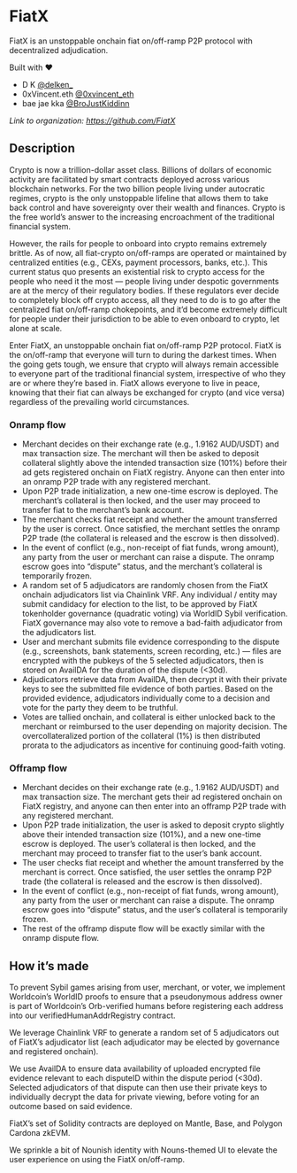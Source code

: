 # FiatX
FiatX is an unstoppable onchain fiat on/off-ramp P2P protocol with decentralized adjudication.

Built with ❤️
- D K [@delken_](https://twitter.com/delken_)
- 0xVincent.eth [@0xvincent_eth](https://twitter.com/0xvincent_eth)
- bae jae kka [@BroJustKiddinn](https://twitter.com/BroJustKiddinn)

*Link to organization: https://github.com/FiatX*

## Description
Crypto is now a trillion-dollar asset class. Billions of dollars of economic activity are facilitated by smart contracts deployed across various blockchain networks. For the two billion people living under autocratic regimes, crypto is the only unstoppable lifeline that allows them to take back control and have sovereignty over their wealth and finances. Crypto is the free world’s answer to the increasing encroachment of the traditional financial system.

However, the rails for people to onboard into crypto remains extremely brittle. As of now, all fiat-crypto on/off-ramps are operated or maintained by centralized entities (e.g., CEXs, payment processors, banks, etc.). This current status quo presents an existential risk to crypto access for the people who need it the most — people living under despotic governments are at the mercy of their regulatory bodies. If these regulators ever decide to completely block off crypto access, all they need to do is to go after the centralized fiat on/off-ramp chokepoints, and it’d become extremely difficult for people under their jurisdiction to be able to even onboard to crypto, let alone at scale.

Enter FiatX, an unstoppable onchain fiat on/off-ramp P2P protocol. FiatX is the on/off-ramp that everyone will turn to during the darkest times. When the going gets tough, we ensure that crypto will always remain accessible to everyone part of the traditional financial system, irrespective of who they are or where they’re based in. FiatX allows everyone to live in peace, knowing that their fiat can always be exchanged for crypto (and vice versa) regardless of the prevailing world circumstances.

### Onramp flow
- Merchant decides on their exchange rate (e.g., 1.9162 AUD/USDT) and max transaction size. The merchant will then be asked to deposit collateral slightly above the intended transaction size (101%) before their ad gets registered onchain on FiatX registry. Anyone can then enter into an onramp P2P trade with any registered merchant.
- Upon P2P trade initialization, a new one-time escrow is deployed. The merchant’s collateral is then locked, and the user may proceed to transfer fiat to the merchant’s bank account.
- The merchant checks fiat receipt and whether the amount transferred by the user is correct. Once satisfied, the merchant settles the onramp P2P trade (the collateral is released and the escrow is then dissolved).
- In the event of conflict (e.g., non-receipt of fiat funds, wrong amount), any party from the user or merchant can raise a dispute. The onramp escrow goes into “dispute” status, and the merchant’s collateral is temporarily frozen.
- A random set of 5 adjudicators are randomly chosen from the FiatX onchain adjudicators list via Chainlink VRF. Any individual / entity may submit candidacy for election to the list, to be approved by FiatX tokenholder governance (quadratic voting) via WorldID Sybil verification. FiatX governance may also vote to remove a bad-faith adjudicator from the adjudicators list.
- User and merchant submits file evidence corresponding to the dispute (e.g., screenshots, bank statements, screen recording, etc.) — files are encrypted with the pubkeys of the 5 selected adjudicators, then is stored on AvailDA for the duration of the dispute (<30d).
- Adjudicators retrieve data from AvailDA, then decrypt it with their private keys to see the submitted file evidence of both parties. Based on the provided evidence, adjudicators individually come to a decision and vote for the party they deem to be truthful.
- Votes are tallied onchain, and collateral is either unlocked back to the merchant or reimbursed to the user depending on majority decision. The overcollateralized portion of the collateral (1%) is then distributed prorata to the adjudicators as incentive for continuing good-faith voting.

### Offramp flow
- Merchant decides on their exchange rate (e.g., 1.9162 AUD/USDT) and max transaction size. The merchant gets their ad registered onchain on FiatX registry, and anyone can then enter into an offramp P2P trade with any registered merchant.
- Upon P2P trade initialization, the user is asked to deposit crypto slightly above their intended transaction size (101%), and a new one-time escrow is deployed. The user’s collateral is then locked, and the merchant may proceed to transfer fiat to the user’s bank account.
- The user checks fiat receipt and whether the amount transferred by the merchant is correct. Once satisfied, the user settles the onramp P2P trade (the collateral is released and the escrow is then dissolved).
- In the event of conflict (e.g., non-receipt of fiat funds, wrong amount), any party from the user or merchant can raise a dispute. The onramp escrow goes into “dispute” status, and the user’s collateral is temporarily frozen.
- The rest of the offramp dispute flow will be exactly similar with the onramp dispute flow.

## How it’s made
To prevent Sybil games arising from user, merchant, or voter, we implement Worldcoin’s WorldID proofs to ensure that a pseudonymous address owner is part of Worldcoin’s Orb-verified humans before registering each address into our verifiedHumanAddrRegistry contract.

We leverage Chainlink VRF to generate a random set of 5 adjudicators out of FiatX’s adjudicator list (each adjudicator may be elected by governance and registered onchain).

We use AvailDA to ensure data availability of uploaded encrypted file evidence relevant to each disputeID within the dispute period (<30d). Selected adjudicators of that dispute can then use their private keys to individually decrypt the data for private viewing, before voting for an outcome based on said evidence.

FiatX’s set of Solidity contracts are deployed on Mantle, Base, and Polygon Cardona zkEVM.

We sprinkle a bit of Nounish identity with Nouns-themed UI to elevate the user experience on using the FiatX on/off-ramp.

